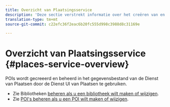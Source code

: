 ```yaml
---
title: Overzicht van Plaatsingsservice
description: 'Deze sectie verstrekt informatie over het creëren van en het gebruiken van punten van belang (POI)s. '
translation-type: tm+mt
source-git-commit: c22efc36f2eac6b20fc555d998c3988d8c31169e

---
```



# Overzicht van Plaatsingsservice {#places-service-overview}

POIs wordt gecreeerd en beheerd in het gegevensbestand van de Dienst van Plaatsen door de Dienst UI van Plaatsen te gebruiken.

* Zie Bibliotheken [beheren als u een bibliotheek wilt maken of wijzigen](/help/poi-mgmt-ui/manage-libraries-in-the-places-ui.md).
* Zie [POI&#39;s beheren als u een POI wilt maken of wijzigen](/help/poi-mgmt-ui/managing-pois-in-the-places-ui.md).
